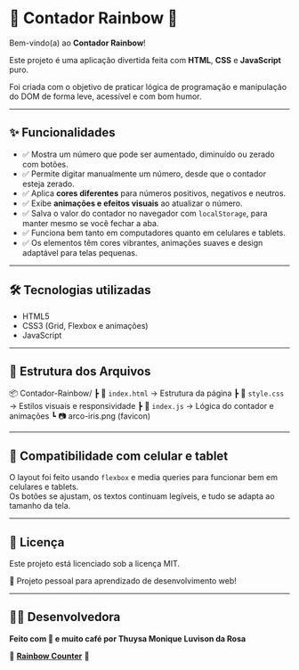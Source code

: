# 🌈 Contador Rainbow 🎉

Bem-vindo(a) ao **Contador Rainbow**!

Este projeto é uma aplicação divertida feita com **HTML**, **CSS** e **JavaScript** puro.  

Foi criada com o objetivo de praticar lógica de programação e manipulação do DOM de forma leve, acessível e com bom humor.

---

## ✨ Funcionalidades

- ✅ Mostra um número que pode ser aumentado, diminuído ou zerado com botões.
- ✅ Permite digitar manualmente um número, desde que o contador esteja zerado.
- ✅ Aplica **cores diferentes** para números positivos, negativos e neutros.
- ✅ Exibe **animações e efeitos visuais** ao atualizar o número.
- ✅ Salva o valor do contador no navegador com `localStorage`, para manter mesmo se você fechar a aba.
- ✅ Funciona bem tanto em computadores quanto em celulares e tablets.
- ✅ Os elementos têm cores vibrantes, animações suaves e design adaptável para telas pequenas.

---

## 🛠️ Tecnologias utilizadas

- HTML5
- CSS3 (Grid, Flexbox e animações)
- JavaScript 

---

## 📁 Estrutura dos Arquivos

📦 Contador-Rainbow/
┣ 📜 `index.html` → Estrutura da página
┣ 📜 `style.css`  → Estilos visuais e responsividade
┣ 📜 `index.js`   → Lógica do contador e animações
┗ 📷 arco-iris.png (favicon)

---

## 📱 Compatibilidade com celular e tablet

O layout foi feito usando `flexbox` e media queries para funcionar bem em celulares e tablets.  
Os botões se ajustam, os textos continuam legíveis, e tudo se adapta ao tamanho da tela.

---

## 📄 Licença

Este projeto está licenciado sob a licença MIT.

💼 Projeto pessoal para aprendizado de desenvolvimento web!
 
---

## 👩‍💻 Desenvolvedora

**Feito com 💜 e muito café por Thuysa Monique Luvison da Rosa**


📌 **[Rainbow Counter](https://rainbow-counter.vercel.app/)** 📌

